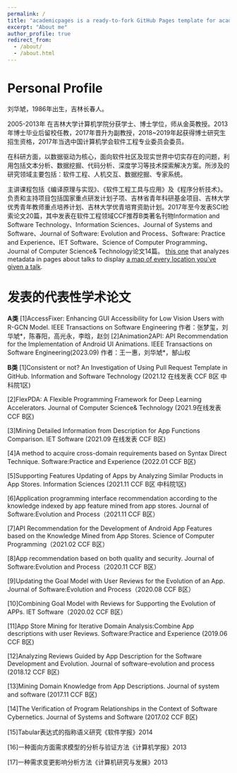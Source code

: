 ```yaml
---
permalink: /
title: "academicpages is a ready-to-fork GitHub Pages template for academic personal websites"
excerpt: "About me"
author_profile: true
redirect_from: 
  - /about/
  - /about.html
---
```

Personal Profile
======
刘华虓，1986年出生，吉林长春人。

2005-2013年 在吉林大学计算机学院分获学士、博士学位，师从金英教授。2013年博士毕业后留校任教，2017年晋升为副教授，2018~2019年起获得博士研究生招生资格，2017年当选中国计算机学会软件工程专业委员会委员。

在科研方面，以数据驱动为核心，面向软件社区及现实世界中切实存在的问题，利用包括文本分析、数据挖掘、代码分析、深度学习等技术探索解决方案。所涉及的研究领域主要包括：软件工程、人机交互、数据挖掘、专家系统。

主讲课程包括《编译原理与实现》、《软件工程工具与应用》及《程序分析技术》。负责和主持项目包括国家重点研发计划子项、吉林省青年科研基金项目、吉林大学优秀青年教师重点培养计划、吉林大学优青培育资助计划。2017年至今发表SCI检索论文20篇，其中发表在软件工程领域CCF推荐B类著名刊物Information and Software Technology、Information Sciences、Journal of Systems and Software、Journal of Software: Evolution and Process、Software: Practice and Experience、IET Software、Science of Computer Programming、Journal of Computer Science& Technology论文14篇。 [this one](https://github.com/academicpages/academicpages.github.io/blob/master/talkmap.ipynb) that analyzes metadata in pages about talks to display [a map of every location you've given a talk](https://academicpages.github.io/talkmap.html).

发表的代表性学术论文
======
**A类**
[1]AccessFixer: Enhancing GUI Accessibility for Low Vision Users with R-GCN Model. IEEE Transactions on Software Engineering
作者：张梦玺，刘华虓*，陈春阳，高光永，李晗，赵剑
[2]Animation2API: API Recommendation for the Implementation of Android UI Animations. IEEE Transactions on Software Engineering(2023.09)
作者：王一惠，刘华虓*，郜山权

**B类**
[1]Consistent or not? An Investigation of Using Pull Request Template in GitHub.  Information and Software Technology  (2021.12 在线发表 CCF B区 中科院1区)

[2]FlexPDA: A Flexible Programming Framework for Deep Learning Accelerators.  Journal of Computer Science& Technology  (2021.9在线发表 CCF B区)

[3]Mining Detailed Information from Description for App Functions Comparison.  IET Software  (2021.09 在线发表 CCF B区)

[4]A method to acquire cross-domain requirements based on Syntax Direct Technique.  Software:Practice and Experience  (2022.01 CCF B区)

[5]Supporting Features Updating of Apps by Analyzing Similar Products in App Stores. Information Sciences  (2021.11 CCF B区 中科院1区)

[6]Application programming interface recommendation according to the knowledge indexed by app feature mined from app stores. Journal of Software:Evolution and Process（2021.11 CCF B区）

[7]API Recommendation for the Development of Android App Features based on the Knowledge Mined from App Stores. Science of Computer Programming（2021.02 CCF B区）

[8]App recommendation based on both quality and security. Journal of Software:Evolution and Process（2020.11 CCF B区）

[9]Updating the Goal Model with User Reviews for the Evolution of an App. Journal of Software:Evolution and Process（2020.08 CCF B区）

[10]Combining Goal Model with Reviews for Supporting the Evolution of APPs. IET Software（2020.02 CCF B区）

[11]App Store Mining for Iterative Domain Analysis:Combine App descriptions with user Reviews. Software:Practice and Experience (2019.06 CCF B区)

[12]Analyzing Reviews Guided by App Description for the Software Development and Evolution. Journal of software-evolution and process (2018.12 CCF B区) 

[13]Mining Domain Knowledge from App Descriptions. Journal of system and software (2017.11 CCF B区)

[14]The Verification of Program Relationships in the Context of Software Cybernetics. Journal of Systems and Software (2017.02 CCF B区)

[15]Tabular表达式的指称语义研究《软件学报》2014

[16]一种面向方面需求模型的分析与验证方法《计算机学报》2013

[17]一种需求变更影响分析方法《计算机研究与发展》2013    


